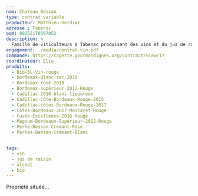 ```yaml
---
nom: Chateau Bessan
type: contrat variable
producteur: Matthieu-Verdier
adresse : Tabenac
osm: 89252170397052
description: >
  Famille de viticulteurs à Tabenac produisant des vins et du jus de raison bio.
engagement: ./media/contrat-vin.pdf
commande: https://cagette.gourmandignes.org/contract/view/17
coordinateur: Elie
produits:
  - Bib-5L-Vin-rouge
  - Bordeaux-Blanc-sec-2018
  - Bordeaux-rosé-2019	
  - Bordeaux-supérieur-2012-Rouge
  - Cadillac-2016-blanc-liquoreux
  - Cadillac-Côte-Bordeaux-Rouge-2015
  - Cadillac-côtes-Bordeaux-Rouge-2017
  - Côtes-Bordeaux-2017-Mascaret-Rouge
  - Cuvée-Excellence-2016-Rouge
  - Magnum-Bordeaux-Supérieur-2012-Rouge
  - Perle-Bessan-Crémant-Rosé
  - Perles-Bessan-Crémant-Blanc 


tags:
  - vin
  - jus de raisin
  - alcool
  - bio
---
```


Propriété située...